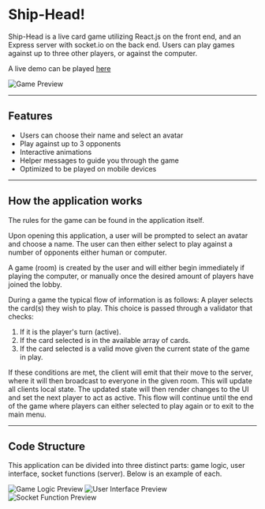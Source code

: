 # Ship-Head!

Ship-Head is a live card game utilizing React.js on the front end, and an Express server with socket.io on the back end. Users can play games against up to three other players, or against the computer.

A live demo can be played [here](https://ship-head.vercel.app/)

![Game Preview](https://i.imgur.com/OW8f9td.png)

---

## Features

- Users can choose their name and select an avatar
- Play against up to 3 opponents
- Interactive animations
- Helper messages to guide you through the game
- Optimized to be played on mobile devices

---

## How the application works

The rules for the game can be found in the application itself.

Upon opening this application, a user will be prompted to select an avatar and choose a name. The user can then either select to play against a number of opponents either human or computer.

A game (room) is created by the user and will either begin immediately if playing the computer, or manually once the desired amount of players have joined the lobby.

During a game the typical flow of information is as follows:
A player selects the card(s) they wish to play. This choice is passed through a validator that checks:

1. If it is the player's turn (active).
2. If the card selected is in the available array of cards.
3. If the card selected is a valid move given the current state of the game in play.

If these conditions are met, the client will emit that their move to the server, where it will then broadcast to everyone in the given room. This will update all clients local state. The updated state will then render changes to the UI and set the next player to act as active. This flow will continue until the end of the game where players can either selected to play again or to exit to the main menu.

---

## Code Structure

This application can be divided into three distinct parts: game logic, user interface, socket functions (server). Below is an example of each.

![Game Logic Preview](https://i.imgur.com/A0zXhvp.png)
![User Interface Preview](https://i.imgur.com/W9j6KYE.png)
![Socket Function Preview](https://i.imgur.com/9w8tDJE.png)

